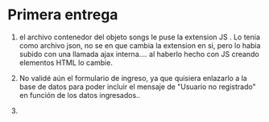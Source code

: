 # Primera entrega

1) el archivo contenedor del objeto songs le puse la extension JS  . Lo tenia como archivo json, no se en que cambia la extension en si, pero lo habia subido con una llamada ajax interna....
al haberlo hecho con JS creando elementos HTML lo cambie. 

2) No validé aún el formulario de ingreso, ya que quisiera enlazarlo a la base de datos para poder incluir el mensaje de "Usuario no registrado" en función de los datos ingresados..
3)
